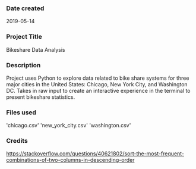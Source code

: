 ### Date created
2019-05-14

### Project Title
Bikeshare Data Analysis

### Description
Project uses Python to explore data related to bike share systems for three major cities in the United States: Chicago, New York City, and Washington DC. Takes in raw input to create an interactive experience in the terminal to present bikeshare statistics. 

### Files used
'chicago.csv'
'new_york_city.csv'
'washington.csv'

### Credits
https://stackoverflow.com/questions/40621802/sort-the-most-frequent-combinations-of-two-columns-in-descending-order



